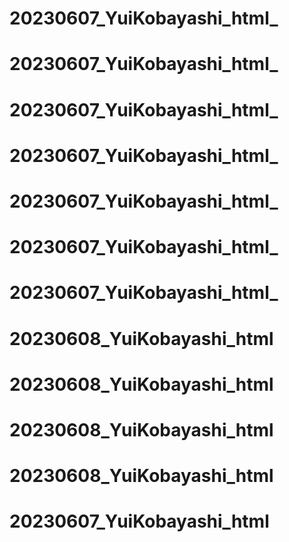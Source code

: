 # 20230607_YuiKobayashi_html_
# 20230607_YuiKobayashi_html_
# 20230607_YuiKobayashi_html_
# 20230607_YuiKobayashi_html_
# 20230607_YuiKobayashi_html_
# 20230607_YuiKobayashi_html_
# 20230607_YuiKobayashi_html_
# 20230608_YuiKobayashi_html
# 20230608_YuiKobayashi_html
# 20230608_YuiKobayashi_html
# 20230608_YuiKobayashi_html
# 20230607_YuiKobayashi_html
